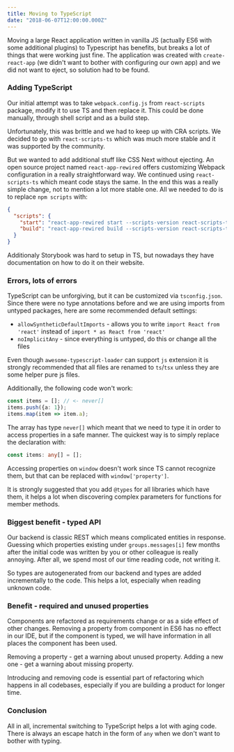```yaml
---
title: Moving to TypeScript
date: "2018-06-07T12:00:00.000Z"
---
```


Moving a large React application written in vanilla JS (actually ES6 with some additional plugins) to Typescript has benefits, but breaks a lot of things that were working just fine. The application was created with `create-react-app` (we didn't want to bother with configuring our own app) and we did not want to eject, so solution had to be found.

### Adding TypeScript

Our initial attempt was to take `webpack.config.js` from `react-scripts` package, modify it to use TS and then replace it. This could be done manually, through shell script and as a build step.

Unfortunately, this was brittle and we had to keep up with CRA scripts. We decided to go with `react-scripts-ts` which was much more stable and it was supported by the community.

But we wanted to add additional stuff like CSS Next without ejecting. An open source project named `react-app-rewired` offers customizing Webpack configuration in a really straightforward way. We continued using `react-scripts-ts` which meant code stays the same. In the end this was a really simple change, not to mention a lot more stable one. All we needed to do is to replace `npm scripts` with:

```json
{
  "scripts": {
    "start": "react-app-rewired start --scripts-version react-scripts-ts",
    "build": "react-app-rewired build --scripts-version react-scripts-ts"
  }
}
```

Additionaly Storybook was hard to setup in TS, but nowadays they have documentation on how to do it on their website.

### Errors, lots of errors

TypeScript can be unforgiving, but it can be customized via `tsconfig.json`. Since there were no type annotations before and we are using imports from untyped packages, here are some recommended default settings:

- `allowSyntheticDefaultImports` - allows you to write `import React from 'react'` instead of `import * as React from 'react'`
- `noImplicitAny` - since everything is untyped, do this or change all the files


Even though `awesome-typescript-loader` can support `js` extension it is strongly recommended that all files are renamed to `ts`/`tsx` unless they are some helper pure js files.

Additionally, the following code won't work:
```typescript
const items = []; // <- never[]
items.push({a: 1});
items.map(item => item.a);
```

The array has type `never[]` which meant that we need to type it in order to access properties in a safe manner. The quickest way is to simply replace the declaration with:

```typescript
const items: any[] = [];
```

Accessing properties on `window` doesn't work since TS cannot recognize them, but that can be replaced with `window['property']`.

It is strongly suggested that you add `@types` for all libraries which have them, it helps a lot when discovering complex parameters for functions for member methods.

### Biggest benefit - typed API

Our backend is classic REST which means complicated entities in response. Guessing which properties existing under `groups.messages[i]` few months after the initial code was written by you or other colleague is really annoying. After all, we spend most of our time reading code, not writing it.

So types are autogenerated from our backend and types are added incrementally to the code. This helps a lot, especially when reading unknown code.

### Benefit - required and unused properties

Components are refactored as requirements change or as a side effect of other changes. Removing a property from component in ES6 has no effect in our IDE, but if the component is typed, we will have information in all places the component has been used.

Removing a property - get a warning about unused property.
Adding a new one - get a warning about missing property.

Introducing and removing code is essential part of refactoring which happens in all codebases, especially if you are building a product for longer time.


### Conclusion

All in all, incremental switching to TypeScript helps a lot with aging code. There is always an escape hatch in the form of `any` when we don't want to bother with typing.